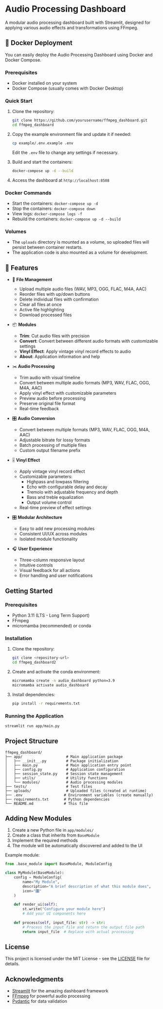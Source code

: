 # Audio Processing Dashboard

A modular audio processing dashboard built with Streamlit, designed for applying various audio effects and transformations using FFmpeg.

## 🐳 Docker Deployment

You can easily deploy the Audio Processing Dashboard using Docker and Docker Compose.

### Prerequisites
- Docker installed on your system
- Docker Compose (usually comes with Docker Desktop)

### Quick Start

1. Clone the repository:
   ```bash
   git clone https://github.com/yourusername/ffmpeg_dashboard.git
   cd ffmpeg_dashboard
   ```

2. Copy the example environment file and update it if needed:
   ```bash
   cp example/.env.example .env
   ```
   Edit the `.env` file to change any settings if necessary.

3. Build and start the containers:
   ```bash
   docker-compose up -d --build
   ```

4. Access the dashboard at `http://localhost:8508`

### Docker Commands

- Start the containers: `docker-compose up -d`
- Stop the containers: `docker-compose down`
- View logs: `docker-compose logs -f`
- Rebuild the containers: `docker-compose up -d --build`

### Volumes
- The `uploads` directory is mounted as a volume, so uploaded files will persist between container restarts.
- The application code is also mounted as a volume for development.

## 🚀 Features

- 🎵 **File Management**
  - Upload multiple audio files (WAV, MP3, OGG, FLAC, M4A, AAC)
  - Reorder files with up/down buttons
  - Delete individual files with confirmation
  - Clear all files at once
  - Active file highlighting
  - Download processed files

- 📦 **Modules**
  - **Trim**: Cut audio files with precision
  - **Convert**: Convert between different audio formats with customizable settings
  - **Vinyl Effect**: Apply vintage vinyl record effects to audio
  - **About**: Application information and help

- ✂️ **Audio Processing**
  - Trim audio with visual timeline
  - Convert between multiple audio formats (MP3, WAV, FLAC, OGG, M4A, AAC)
  - Apply vinyl effect with customizable parameters
  - Preview audio before processing
  - Preserve original file format
  - Real-time feedback

- 🎛️ **Audio Conversion**
  - Convert between multiple formats (MP3, WAV, FLAC, OGG, M4A, AAC)
  - Adjustable bitrate for lossy formats
  - Batch processing of multiple files
  - Custom output filename prefix

- 🎚️ **Vinyl Effect**
  - Apply vintage vinyl record effect
  - Customizable parameters:
    - Highpass and lowpass filtering
    - Echo with configurable delay and decay
    - Tremolo with adjustable frequency and depth
    - Bass and treble equalization
    - Output volume control
  - Real-time preview of effect settings

- 🎛️ **Modular Architecture**
  - Easy to add new processing modules
  - Consistent UI/UX across modules
  - Isolated module functionality

- 🎧 **User Experience**
  - Three-column responsive layout
  - Intuitive controls
  - Visual feedback for all actions
  - Error handling and user notifications

## Getting Started

### Prerequisites

- Python 3.11 (LTS - Long Term Support)
- FFmpeg
- micromamba (recommended) or conda

### Installation

1. Clone the repository:
   ```bash
   git clone <repository-url>
   cd ffmpeg_dashboard2
   ```

2. Create and activate the conda environment:
   ```bash
   micromamba create -n audio_dashboard python=3.9
   micromamba activate audio_dashboard
   ```

3. Install dependencies:
   ```bash
   pip install -r requirements.txt
   ```

### Running the Application

```bash
streamlit run app/main.py
```

## Project Structure

```
ffmpeg_dashboard/
├── app/                    # Main application package
│   ├── __init__.py         # Package initialization
│   ├── main.py             # Main application entry point
│   ├── config.py           # Application configuration
│   ├── session_state.py    # Session state management
│   ├── utils/              # Utility functions
│   └── modules/            # Audio processing modules
├── tests/                  # Test files
├── uploads/                # Uploaded files (created at runtime)
├── .env                   # Environment variables (create manually)
├── requirements.txt       # Python dependencies
└── README.md              # This file
```

## Adding New Modules

1. Create a new Python file in `app/modules/`
2. Create a class that inherits from `BaseModule`
3. Implement the required methods
4. The module will be automatically discovered and added to the UI

Example module:

```python
from .base_module import BaseModule, ModuleConfig

class MyModule(BaseModule):
    config = ModuleConfig(
        name="My Module",
        description="A brief description of what this module does",
        icon="🎛️"
    )
    
    def render_ui(self):
        st.write("Configure your module here")
        # Add your UI components here
    
    def process(self, input_file: str) -> str:
        # Process the input file and return the output file path
        return input_file  # Replace with actual processing
```

## License

This project is licensed under the MIT License - see the [LICENSE](LICENSE) file for details.

## Acknowledgments

- [Streamlit](https://streamlit.io/) for the amazing dashboard framework
- [FFmpeg](https://ffmpeg.org/) for powerful audio processing
- [Pydantic](https://pydantic-docs.helpmanual.io/) for data validation
